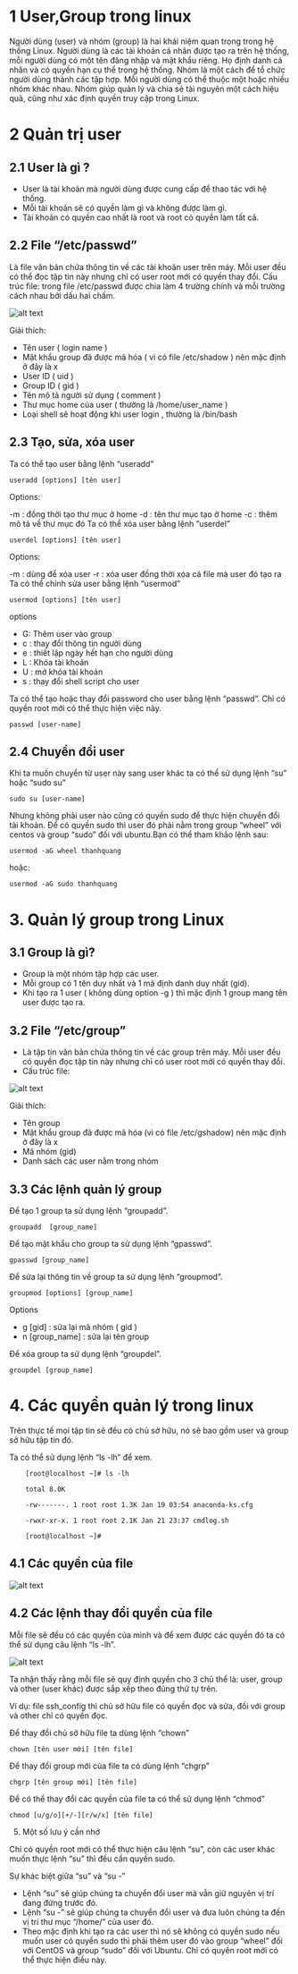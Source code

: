# 1 User,Group trong linux 
Người dùng (user) và nhóm (group) là hai khái niệm quan trọng trong hệ thống Linux. Người dùng là các tài khoản cá nhân được tạo ra trên hệ thống, mỗi người dùng có một tên đăng nhập và mật khẩu riêng. Họ định danh cá nhân và có quyền hạn cụ thể trong hệ thống. Nhóm là một cách để tổ chức người dùng thành các tập hợp. Mỗi người dùng có thể thuộc một hoặc nhiều nhóm khác nhau. Nhóm giúp quản lý và chia sẻ tài nguyên một cách hiệu quả, cũng như xác định quyền truy cập trong Linux.

# 2 Quản trị user 

## 2.1 User là gì ?
- User là tài khoản mà người dùng được cung cấp để thao tác với hệ thống.
- Mỗi tài khoản sẽ có quyền làm gì và không được làm gì.
- Tài khoản có quyền cao nhất là root và root có quyền làm tất cả.
## 2.2 File “/etc/passwd”

Là file văn bản chứa thông tin về các tài khoản user trên máy.
Mỗi user đều có thể đọc tập tin này nhưng chỉ có user root mới có quyền thay đổi.
Cấu trúc file: trong file /etc/passwd được chia làm 4 trường chính và mỗi trường cách nhau bởi dấu hai chấm.

![alt text](../images/user_1.png)

Giải thích:

- Tên user ( login name )
- Mật khẩu group đã được mã hóa ( vì có file /etc/shadow ) nên mặc định ở đây là x
- User ID ( uid )
- Group ID ( gid )
- Tên mô tả người sử dụng ( comment )
- Thư mục home của user ( thường là /home/user_name )
- Loại shell sẽ hoạt động khi user login , thường là /bin/bash


## 2.3 Tạo, sửa, xóa user

Ta có thể tạo user bằng lệnh “useradd”

    useradd [options] [tên user]

Options:

-m : đồng thời tạo thư mục ở home
-d : tên thư mục tạo ở home
-c : thêm mô tả về thư mục đó
Ta có thể xóa user bằng lệnh ”userdel”

    userdel [options] [tên user]

Options:

-m : dùng để xóa user
-r : xóa user đồng thời xóa cả file mà user đó tạo ra
Ta có thể chỉnh sửa user bằng lệnh “usermod”

    usermod [options] [tên user]

options

- G: Thêm user vào group
- c : thay đổi thông tin người dùng
- e : thiết lập ngày hết hạn cho người dùng
- L : Khóa tài khoản
- U : mở khóa tài khoản
- s : thay đổi shell script cho user 

Ta có thể tạo hoặc thay đổi password cho user bằng lệnh “passwd”. Chỉ có quyền root mới có thể thực hiện việc này.

    passwd [user-name]

## 2.4 Chuyển đổi user

Khi ta muốn chuyển từ user này sang user khác ta có thể sử dụng lệnh “su” hoặc “sudo su”

    sudo su [user-name]

Nhưng không phải user nào cũng có quyền sudo để thực hiện chuyển đổi tài khoản. Để có quyền sudo thì user đó phải nằm trong group “wheel” với centos và group “sudo” đối với ubuntu.Bạn có thể tham khảo lệnh sau:

    usermod -aG wheel thanhquang

hoặc:

    usermod -aG sudo thanhquang

# 3. Quản lý group trong Linux

## 3.1 Group là gì?

- Group là một nhóm tập hợp các user.
- Mỗi group có 1 tên duy nhất và 1 mã định danh duy nhất (gid).
- Khi tạo ra 1 user ( không dùng option -g ) thì mặc định 1 group mang tên user được tạo ra.

## 3.2 File “/etc/group”

- Là tập tin văn bản chứa thông tin về các group trên máy.
Mỗi user đều có quyền đọc tập tin này nhưng chỉ có user root mới có quyền thay đổi.
- Cấu trúc file:

![alt text](../images/Group_1.png)

Giải thích:

- Tên group
- Mật khẩu group đã được mã hóa (vì có file /etc/gshadow) nên mặc định ở đây là x
- Mã nhóm (gid)
- Danh sách các user nằm trong nhóm

## 3.3 Các lệnh quản lý group

Để tạo 1 group ta sử dụng lệnh “groupadd”.

    groupadd  [group_name]

Để tạo mật khẩu cho group ta sử dụng lệnh “gpasswd”.

    gpasswd [group_name]

Để sửa lại thông tin về group ta sử dụng lệnh “groupmod”.

    groupmod [options] [group_name]

Options

- g [gid] : sửa lại mã nhóm ( gid )
- n [group_name] : sửa lại tên group

Để xóa group ta sử dụng lệnh “groupdel”.

    groupdel [group_name]

# 4. Các quyền quản lý trong linux

Trên thực tế mọi tập tin sẽ đều có chủ sở hữu, nó sẽ bao gồm user và group sở hữu tập tin đó.

Ta có thể sử dụng lệnh “ls -lh” để xem.

        [root@localhost ~]# ls -lh

        total 8.0K

        -rw-------. 1 root root 1.3K Jan 19 03:54 anaconda-ks.cfg

        -rwxr-xr-x. 1 root root 2.1K Jan 21 23:37 cmdlog.sh

        [root@localhost ~]#

## 4.1 Các quyền của file

![alt text](../images/QL_file_1.png)

## 4.2 Các lệnh thay đổi quyền của file

Mỗi file sẽ đều có các quyền của mình và để xem được các quyền đó ta có thể sử dụng câu lệnh “ls -lh”.

![alt text](../images/QL-file_1.png)

Ta nhận thấy rằng mỗi file sẽ quy định quyền cho 3 chủ thể là: user, group và other (user khác) được sắp xếp theo đúng thứ tự trên.

Ví dụ: file ssh_config thì chủ sở hữu file có quyền đọc và sửa, đối với group và other chỉ có quyền đọc.

Để thay đổi chủ sở hữu file ta dùng lệnh “chown”

    chown [tên user mới] [tên file]

Để thay đổi group mới của file ta có dùng lệnh “chgrp”

    chgrp [tên group mới] [tên file]

Để có thể thay đổi các quyền của file ta có thể sử dụng lệnh “chmod”

    chmod [u/g/o][+/-][r/w/x] [tên file]

5. Một số lưu ý cần nhớ

Chỉ có quyền root mới có thể thực hiện câu lệnh “su”, còn các user khác muốn thực lệnh “su” thì đều cần quyền sudo.

Sự khác biệt giữa “su” và “su -”

- Lệnh “su” sẽ giúp chúng ta chuyển đổi user mà vẫn giữ nguyên vị trí đang đứng trước đó.
- Lệnh “su -” sẽ giúp chúng ta chuyển đổi user và đưa luôn chúng ta đến vị trí thư mục “/home/” của user đó.
- Theo mặc định khi tạo ra các user thì nó sẽ không có quyền sudo nếu muốn user có quyền sudo thì phải thêm user đó vào group “wheel” đối với CentOS và group “sudo” đối với Ubuntu. Chỉ có quyền root mới có thể thực hiện điều này.